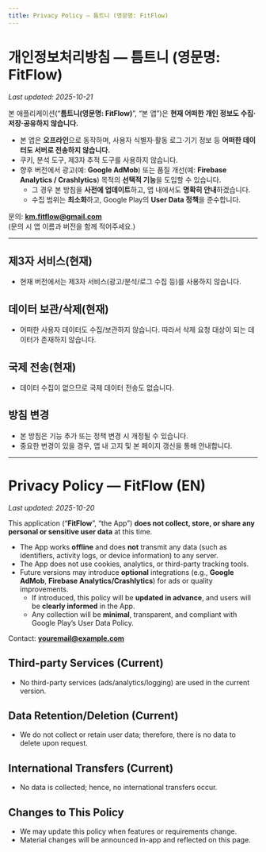 ```yaml
---
title: Privacy Policy — 틈트니 (영문명: FitFlow)
---
```


# 개인정보처리방침 — 틈트니 (영문명: FitFlow)  
_Last updated: 2025-10-21_

본 애플리케이션(“**틈트니(영문명: FitFlow)**”, “본 앱”)은 **현재 어떠한 개인 정보도 수집·저장·공유하지 않습니다.**

- 본 앱은 **오프라인**으로 동작하며, 사용자 식별자·활동 로그·기기 정보 등 **어떠한 데이터도 서버로 전송하지 않습니다.**  
- 쿠키, 분석 도구, 제3자 추적 도구를 사용하지 않습니다.  
- 향후 버전에서 광고(예: **Google AdMob**) 또는 품질 개선(예: **Firebase Analytics / Crashlytics**) 목적의 **선택적 기능**을 도입할 수 있습니다.  
  - 그 경우 본 방침을 **사전에 업데이트**하고, 앱 내에서도 **명확히 안내**하겠습니다.  
  - 수집 범위는 **최소화**하고, Google Play의 **User Data 정책**을 준수합니다.

문의: **km.fitflow@gmail.com**  
(문의 시 앱 이름과 버전을 함께 적어주세요.)

---

## 제3자 서비스(현재)
- 현재 버전에서는 제3자 서비스(광고/분석/로그 수집 등)를 사용하지 않습니다.

## 데이터 보관/삭제(현재)
- 어떠한 사용자 데이터도 수집/보관하지 않습니다. 따라서 삭제 요청 대상이 되는 데이터가 존재하지 않습니다.

## 국제 전송(현재)
- 데이터 수집이 없으므로 국제 데이터 전송도 없습니다.

## 방침 변경
- 본 방침은 기능 추가 또는 정책 변경 시 개정될 수 있습니다.  
- 중요한 변경이 있을 경우, 앱 내 고지 및 본 페이지 갱신을 통해 안내합니다.

---

# Privacy Policy — FitFlow (EN)

_Last updated: 2025-10-20_

This application (“**FitFlow**”, “the App”) **does not collect, store, or share any personal or sensitive user data** at this time.

- The App works **offline** and does **not** transmit any data (such as identifiers, activity logs, or device information) to any server.  
- The App does not use cookies, analytics, or third-party tracking tools.  
- Future versions may introduce **optional** integrations (e.g., **Google AdMob**, **Firebase Analytics/Crashlytics**) for ads or quality improvements.  
  - If introduced, this policy will be **updated in advance**, and users will be **clearly informed** in the App.  
  - Any collection will be **minimal**, transparent, and compliant with Google Play’s User Data Policy.

Contact: **youremail@example.com**

## Third-party Services (Current)
- No third-party services (ads/analytics/logging) are used in the current version.

## Data Retention/Deletion (Current)
- We do not collect or retain user data; therefore, there is no data to delete upon request.

## International Transfers (Current)
- No data is collected; hence, no international transfers occur.

## Changes to This Policy
- We may update this policy when features or requirements change.  
- Material changes will be announced in-app and reflected on this page.
